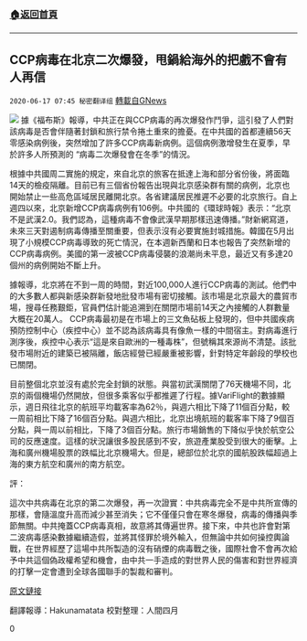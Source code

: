 ###  [:house:返回首頁](https://github.com/ourhimalayas/txt)
---

## CCP病毒在北京二次爆發，甩鍋給海外的把戲不會有人再信
`2020-06-17 07:45 秘密翻译组` [轉載自GNews](https://gnews.org/zh-hant/236840/)

![](https://gnews.org/wp-content/uploads/2020/06/Picture-1-75.png)
據《福布斯》報導，中共正在與CCP病毒的再次爆發作鬥爭，這引發了人們對該病毒是否會伴隨著封鎖和旅行禁令捲土重來的擔憂。在中共國的首都連續56天零感染病例後，突然增加了許多CCP病毒新病例。這個病例激增發生在夏季，早於許多人所預測的 “病毒二次爆發會在冬季”的情況。

根據中共國周二實施的規定，來自北京的旅客在抵達上海和部分省份後，將面臨14天的檢疫隔離。目前已有三個省份報告出現與北京感染群有關的病例，北京也開始禁止一些高危區域居民離開北京。各省建議居民推遲不必要的北京旅行。自上週四以來，北京新增CCP病毒病例有106例。中共國的《環球時報》表示：“北京不是武漢2.0。我們認為，這種病毒不會像武漢早期那樣迅速傳播。”財新網寫道，未來三天對遏制病毒傳播至關重要，但表示沒有必要實施封城措施。韓國在5月出現了小規模CCP病毒導致的死亡情況，在本週新西蘭和日本也報告了突然新增的CCP病毒病例。美國的第一波被CCP病毒侵襲的浪潮尚未平息，最近又有多達20個州的病例開始不斷上升。

據報導，北京將在不到一周的時間，對近100,000人進行CCP病毒的測試。他們中的大多數人都與新感染群新發地批發市場有密切接觸。該市場是北京最大的農貿市場，搜尋任務艱鉅，官員們估計能追溯到在關閉市場前14天之內接觸的人群數量大概在20萬人。 CCP病毒最初是在市場上的三文魚砧板上發現的，但中共國疾病預防控制中心（疾控中心）並不認為該病毒具有像魚一樣的中間宿主。對病毒進行測序後，疾控中心表示“這是來自歐洲的一種毒株”，但號稱其來源尚不清楚。該批發市場附近的建築已被隔離，飯店經營已經嚴重被影響，針對特定年齡段的學校也已關閉。

目前整個北京並沒有處於完全封鎖的狀態。與當初武漢關閉了76天機場不同，北京的兩個機場仍然開放，但很多乘客似乎都推遲了行程。據VariFlight的數據顯示，週日飛往北京的航班平均載客率為62％，與週六相比下降了11個百分點，較一周前相比下降了16個百分點。與週六相比，北京出境航班的載客率下降了9個百分點，與一周以前相比，下降了3個百分點。旅行市場銷售的下降似乎快於航空公司的反應速度。這樣的狀況讓很多股民感到不安，旅遊產業股受到很大的衝擊。上海和廣州機場股票的跌幅比北京機場大。但是，總部位於北京的國航股跌幅超過上海的東方航空和廣州的南方航空。

評：

這次中共病毒在北京的第二次爆發，再一次證實：中共病毒完全不是中共所宣傳的那樣，會隨溫度升高而減少甚至消失；它不僅僅只會在寒冬爆發，病毒的傳播與季節無關。中共掩蓋CCP病毒真相，故意將其傳遍世界。接下來，中共也許會對第二波病毒感染數據繼續造假，並將其怪罪於境外輸入，但無論中共如何操控輿論戰，在世界經歷了這場中共所製造的沒有硝煙的病毒戰之後，國際社會不會再次給予中共這個偽政權希望和機會，由中共一手造成的對世界人民的傷害和對世界經濟的打擊一定會遭到全球各國聯手的製裁和審判。

[原文鏈接](https://www.forbes.com/sites/willhorton1/2020/06/16/new-coronavirus-outbreak-second-wave-fear-in-china-prompt-travel-warnings-but-no-lockdown/#37f854c72ba4)

翻譯報導：Hakunamatata
校對整理：人間四月

0
